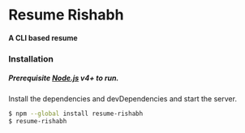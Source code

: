 # Resume Rishabh

#### A CLI based resume

### Installation

##### Prerequisite [Node.js](https://nodejs.org/) v4+ to run.

Install the dependencies and devDependencies and start the server.

```sh
$ npm --global install resume-rishabh
$ resume-rishabh
```
